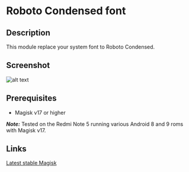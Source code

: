 # **Roboto Condensed font**
## Description
This module replace your system font to Roboto Condensed.

## Screenshot
![alt text](https://i.imgur.com/5mjX3nk.png "Screenshot")

## Prerequisites
* Magisk v17 or higher

**_Note:_** Tested on the Redmi Note 5 running various Android 8 and 9 roms with Magisk v17.

## Links

[Latest stable Magisk](https://github.com/topjohnwu/Magisk/releases/download/v17.1/Magisk-v17.1.zip)
